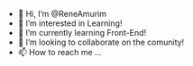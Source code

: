 - 👋 Hi, I’m @ReneAmurim
- 👀 I’m interested in Learning!
- 🌱 I’m currently learning Front-End!
- 💞️ I’m looking to collaborate on the comunity!
- 📫 How to reach me ...

<!---
ReneAmurim/ReneAmurim is a ✨ special ✨ repository because its `README.md` (this file) appears on your GitHub profile.
You can click the Preview link to take a look at your changes.
--->
